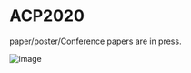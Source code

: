 # ACP2020
paper/poster/Conference papers are in press.

![image](https://github.com/wcy111/ACP2020/blob/main/poster/poster_1.png)



